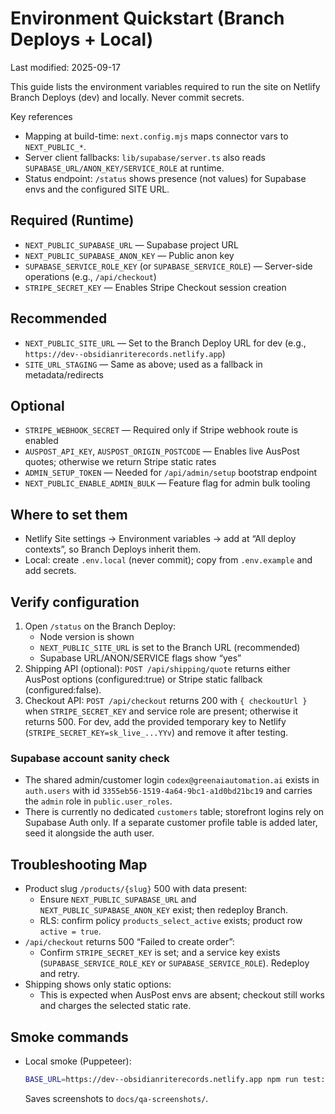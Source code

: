 # Environment Quickstart (Branch Deploys + Local)

Last modified: 2025-09-17

This guide lists the environment variables required to run the site on Netlify Branch Deploys (dev) and locally. Never commit secrets.

Key references
- Mapping at build-time: `next.config.mjs` maps connector vars to `NEXT_PUBLIC_*`.
- Server client fallbacks: `lib/supabase/server.ts` also reads `SUPABASE_URL/ANON_KEY/SERVICE_ROLE` at runtime.
- Status endpoint: `/status` shows presence (not values) for Supabase envs and the configured SITE URL.

## Required (Runtime)
- `NEXT_PUBLIC_SUPABASE_URL` — Supabase project URL
- `NEXT_PUBLIC_SUPABASE_ANON_KEY` — Public anon key
- `SUPABASE_SERVICE_ROLE_KEY` (or `SUPABASE_SERVICE_ROLE`) — Server-side operations (e.g., `/api/checkout`)
- `STRIPE_SECRET_KEY` — Enables Stripe Checkout session creation

## Recommended
- `NEXT_PUBLIC_SITE_URL` — Set to the Branch Deploy URL for dev (e.g., `https://dev--obsidianriterecords.netlify.app`)
- `SITE_URL_STAGING` — Same as above; used as a fallback in metadata/redirects

## Optional
- `STRIPE_WEBHOOK_SECRET` — Required only if Stripe webhook route is enabled
- `AUSPOST_API_KEY`, `AUSPOST_ORIGIN_POSTCODE` — Enables live AusPost quotes; otherwise we return Stripe static rates
- `ADMIN_SETUP_TOKEN` — Needed for `/api/admin/setup` bootstrap endpoint
- `NEXT_PUBLIC_ENABLE_ADMIN_BULK` — Feature flag for admin bulk tooling

## Where to set them
- Netlify Site settings → Environment variables → add at “All deploy contexts”, so Branch Deploys inherit them.
- Local: create `.env.local` (never commit); copy from `.env.example` and add secrets.

## Verify configuration
1) Open `/status` on the Branch Deploy:
   - Node version is shown
   - `NEXT_PUBLIC_SITE_URL` is set to the Branch URL (recommended)
   - Supabase URL/ANON/SERVICE flags show “yes”
2) Shipping API (optional): `POST /api/shipping/quote` returns either AusPost options (configured:true) or Stripe static fallback (configured:false).
3) Checkout API: `POST /api/checkout` returns 200 with `{ checkoutUrl }` when `STRIPE_SECRET_KEY` and service role are present; otherwise it returns 500. For dev, add the provided temporary key to Netlify (`STRIPE_SECRET_KEY=sk_live_...YYv`) and remove it after testing.

### Supabase account sanity check
- The shared admin/customer login `codex@greenaiautomation.ai` exists in `auth.users` with id `3355eb56-1519-4a64-9bc1-a1d0bd21bc19` and carries the `admin` role in `public.user_roles`.
- There is currently no dedicated `customers` table; storefront logins rely on Supabase Auth only. If a separate customer profile table is added later, seed it alongside the auth user.

## Troubleshooting Map
- Product slug `/products/{slug}` 500 with data present:
  - Ensure `NEXT_PUBLIC_SUPABASE_URL` and `NEXT_PUBLIC_SUPABASE_ANON_KEY` exist; then redeploy Branch.
  - RLS: confirm policy `products_select_active` exists; product row `active = true`.
- `/api/checkout` returns 500 “Failed to create order”:
  - Confirm `STRIPE_SECRET_KEY` is set; and a service key exists (`SUPABASE_SERVICE_ROLE_KEY` or `SUPABASE_SERVICE_ROLE`). Redeploy and retry.
- Shipping shows only static options:
  - This is expected when AusPost envs are absent; checkout still works and charges the selected static rate.

## Smoke commands
- Local smoke (Puppeteer):
  ```bash
  BASE_URL=https://dev--obsidianriterecords.netlify.app npm run test:puppeteer
  ```
  Saves screenshots to `docs/qa-screenshots/`.

